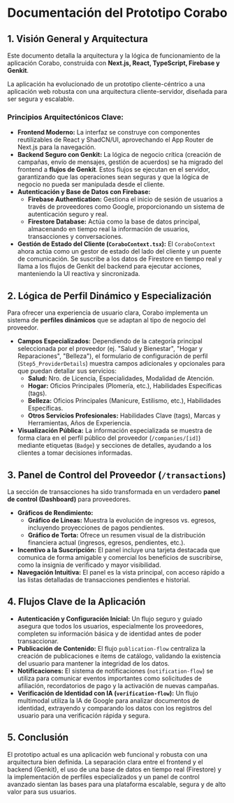 # Documentación del Prototipo Corabo

## 1. Visión General y Arquitectura

Este documento detalla la arquitectura y la lógica de funcionamiento de la aplicación Corabo, construida con **Next.js, React, TypeScript, Firebase y Genkit**.

La aplicación ha evolucionado de un prototipo cliente-céntrico a una aplicación web robusta con una arquitectura cliente-servidor, diseñada para ser segura y escalable.

### Principios Arquitectónicos Clave:

-   **Frontend Moderno:** La interfaz se construye con componentes reutilizables de React y ShadCN/UI, aprovechando el App Router de Next.js para la navegación.
-   **Backend Seguro con Genkit:** La lógica de negocio crítica (creación de campañas, envío de mensajes, gestión de acuerdos) se ha migrado del frontend a **flujos de Genkit**. Estos flujos se ejecutan en el servidor, garantizando que las operaciones sean seguras y que la lógica de negocio no pueda ser manipulada desde el cliente.
-   **Autenticación y Base de Datos con Firebase:**
    -   **Firebase Authentication:** Gestiona el inicio de sesión de usuarios a través de proveedores como Google, proporcionando un sistema de autenticación seguro y real.
    -   **Firestore Database:** Actúa como la base de datos principal, almacenando en tiempo real la información de usuarios, transacciones y conversaciones.
-   **Gestión de Estado del Cliente (`CoraboContext.tsx`):** El `CoraboContext` ahora actúa como un gestor de estado del lado del cliente y un puente de comunicación. Se suscribe a los datos de Firestore en tiempo real y llama a los flujos de Genkit del backend para ejecutar acciones, manteniendo la UI reactiva y sincronizada.

## 2. Lógica de Perfil Dinámico y Especialización

Para ofrecer una experiencia de usuario clara, Corabo implementa un sistema de **perfiles dinámicos** que se adaptan al tipo de negocio del proveedor.

-   **Campos Especializados:** Dependiendo de la categoría principal seleccionada por el proveedor (ej. "Salud y Bienestar", "Hogar y Reparaciones", "Belleza"), el formulario de configuración de perfil (`Step5_ProviderDetails`) muestra campos adicionales y opcionales para que puedan detallar sus servicios:
    -   **Salud:** Nro. de Licencia, Especialidades, Modalidad de Atención.
    -   **Hogar:** Oficios Principales (Plomería, etc.), Habilidades Específicas (tags).
    -   **Belleza:** Oficios Principales (Manicure, Estilismo, etc.), Habilidades Específicas.
    -   **Otros Servicios Profesionales:** Habilidades Clave (tags), Marcas y Herramientas, Años de Experiencia.
-   **Visualización Pública:** La información especializada se muestra de forma clara en el perfil público del proveedor (`/companies/[id]`) mediante etiquetas (`Badge`) y secciones de detalles, ayudando a los clientes a tomar decisiones informadas.

## 3. Panel de Control del Proveedor (`/transactions`)

La sección de transacciones ha sido transformada en un verdadero **panel de control (Dashboard)** para proveedores.

-   **Gráficos de Rendimiento:**
    -   **Gráfico de Líneas:** Muestra la evolución de ingresos vs. egresos, incluyendo proyecciones de pagos pendientes.
    -   **Gráfico de Torta:** Ofrece un resumen visual de la distribución financiera actual (ingresos, egresos, pendientes, etc.).
-   **Incentivo a la Suscripción:** El panel incluye una tarjeta destacada que comunica de forma amigable y comercial los beneficios de suscribirse, como la insignia de verificado y mayor visibilidad.
-   **Navegación Intuitiva:** El panel es la vista principal, con acceso rápido a las listas detalladas de transacciones pendientes e historial.

## 4. Flujos Clave de la Aplicación

-   **Autenticación y Configuración Inicial:** Un flujo seguro y guiado asegura que todos los usuarios, especialmente los proveedores, completen su información básica y de identidad antes de poder transaccionar.
-   **Publicación de Contenido:** El flujo `publication-flow` centraliza la creación de publicaciones e ítems de catálogo, validando la existencia del usuario para mantener la integridad de los datos.
-   **Notificaciones:** El sistema de notificaciones (`notification-flow`) se utiliza para comunicar eventos importantes como solicitudes de afiliación, recordatorios de pago y la activación de nuevas campañas.
-   **Verificación de Identidad con IA (`verification-flow`):** Un flujo multimodal utiliza la IA de Google para analizar documentos de identidad, extrayendo y comparando los datos con los registros del usuario para una verificación rápida y segura.

## 5. Conclusión

El prototipo actual es una aplicación web funcional y robusta con una arquitectura bien definida. La separación clara entre el frontend y el backend (Genkit), el uso de una base de datos en tiempo real (Firestore) y la implementación de perfiles especializados y un panel de control avanzado sientan las bases para una plataforma escalable, segura y de alto valor para sus usuarios.
